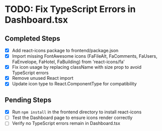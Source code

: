 # TODO: Fix TypeScript Errors in Dashboard.tsx

## Completed Steps
- [x] Add react-icons package to frontend/package.json
- [x] Import missing FontAwesome icons (FaFileAlt, FaComments, FaUsers, FaEnvelope, FaHotel, FaBuilding) from 'react-icons/fa'
- [x] Fix icon usage by replacing className with size prop to avoid TypeScript errors
- [x] Remove unused React import
- [x] Update icon type to React.ComponentType<any> for compatibility

## Pending Steps
- [x] Run `npm install` in the frontend directory to install react-icons
- [ ] Test the Dashboard page to ensure icons render correctly
- [ ] Verify no TypeScript errors remain in Dashboard.tsx
